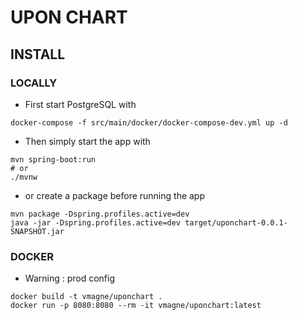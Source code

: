 # UPON CHART

## INSTALL

### LOCALLY

* First start PostgreSQL with

```shell
docker-compose -f src/main/docker/docker-compose-dev.yml up -d
```

* Then simply start the app with 

```shell
mvn spring-boot:run
# or 
./mvnw
```

* or create a package before running the app

```shell
mvn package -Dspring.profiles.active=dev
java -jar -Dspring.profiles.active=dev target/uponchart-0.0.1-SNAPSHOT.jar
```

### DOCKER 

* Warning : prod config

```shell
docker build -t vmagne/uponchart .
docker run -p 8080:8080 --rm -it vmagne/uponchart:latest
```
